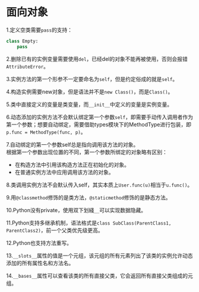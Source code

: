 # 面向对象

1.定义空类需要`pass`的支持：
```python
class Empty:
    pass
```

2.删除已有的实例变量需要使用`del`，已经del的对象不能再被使用，否则会报错`AttributeError`。

3.实例方法的第一个形参不一定要命名为`self`，但是约定俗成的就是`self`。

4.构造实例需要new对象，但是语法并不是`new Class()`，而是`Class()`。

5.类中直接定义的变量是类变量，而`__init__`中定义的变量是实例变量。

6.动态添加的实例方法不会默认绑定第一个参数`self`，即需要手动传入调用者作为第一个参数；想要自动绑定，需要借助types模块下的MethodType进行包装，即`p.func = MethodType(func, p)`。

7.自动绑定的第一个参数self总是指向调用该方法的对象。<br/>
根据第一个参数出现位置的不同，第一个参数所绑定的对象略有区别：
- 在构造方法中引用该构造方法正在初始化的对象。
- 在普通实例方法中应用调用该方法的对象。

8.类调用实例方法不会默认传入self，其实本质上`User.func(u)`相当于`u.func()`。

9.用`@classmethod`修饰的是类方法，`@staticmethod`修饰的是静态方法。

10.Python没有private，使用双下划綫`__`可以实现数据隐藏。

11.Python支持多继承机制，语法格式是`class SubClass(ParentClass1, ParentClass2)`，前一个父类优先级更高。

12.Python也支持方法重写。

13.`__slots__`属性的值是一个元组，该元组的所有元素列出了该类的实例允许动态添加的所有属性名和方法名。

14.`__bases__`属性可以查看该类的所有直接父类，它会返回所有直接父类组成的元组。
